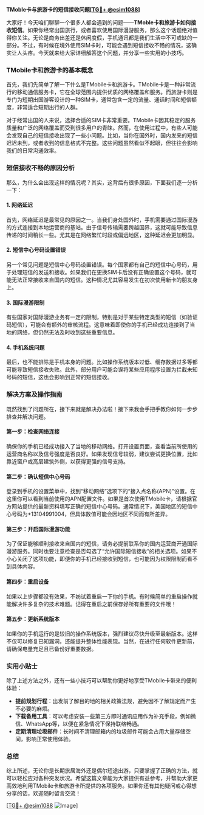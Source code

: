 **TMoble卡与旅游卡的短信接收问题[[TG💪+ @esim1088](https://t.me/s/esim1088)]**

大家好！今天咱们聊聊一个很多人都会遇到的问题——**TMoble卡和旅游卡如何接收短信**。如果你经常出国旅行，或者喜欢使用国际漫游服务，那么这个话题绝对值得你关注。无论是商务出差还是休闲度假，手机通讯都是我们生活中不可或缺的一部分。不过，有时候在境外使用SIM卡时，可能会遇到短信接收不畅的情况，这确实让人头疼。今天就来给大家详细解答这个问题，并分享一些实用的小技巧。

### TMobile卡和旅游卡的基本概念

首先，我们先简单了解一下什么是TMobile卡和旅游卡。TMobile卡是一种非常流行的移动通信服务卡，它在全球范围内提供优质的网络覆盖和服务。而旅游卡则是专门为短期出国游客设计的一种SIM卡，通常包含一定的流量、通话时间和短信额度，非常适合短期出行的人群。

对于经常出国的人来说，选择合适的SIM卡非常重要。TMobile卡因其稳定的服务质量和广泛的网络覆盖而受到很多用户的青睐。然而，在使用过程中，有些人可能会发现自己的短信接收出现了一些小问题。比如，当你在国外时，国内发来的短信迟迟未到，或者收到的信息格式不完整。这些问题虽然看似不起眼，但往往会影响我们的日常沟通效率。

### 短信接收不畅的原因分析

那么，为什么会出现这样的情况呢？其实，这背后有很多原因，下面我们逐一分析一下：

#### 1. 网络延迟

首先，网络延迟是最常见的原因之一。当我们身处国外时，手机需要通过国际漫游的方式连接到本地运营商的基站。由于信号传输需要跨越国界，这就可能导致信息传递的时间稍长一些。尤其是在网络繁忙时段或偏远地区，这种延迟会更加明显。

#### 2. 短信中心号码设置错误

另一个常见问题是短信中心号码设置错误。每个国家都有自己的短信中心号码，用于处理短信的发送和接收。如果我们在更换SIM卡后没有正确设置这个号码，就可能无法正常接收来自国内的短信。这种情况尤其容易发生在初次使用新卡的朋友身上。

#### 3. 国际漫游限制

有些国家对国际漫游业务有一定的限制，特别是对于某些特定类型的短信（如验证码短信），可能会有额外的审核流程。这意味着即使你的手机已经成功连接到了当地的网络，但仍然无法及时收到这些重要信息。

#### 4. 手机系统问题

最后，也不能排除是手机本身的问题。比如操作系统版本过低、缓存数据过多等都可能导致短信接收失败。此外，部分用户可能会误将某些应用程序设置为拦截未知号码的短信，这也会影响到正常的短信接收。

### 解决方案及操作指南

既然找到了问题所在，接下来就是解决办法啦！接下来我会手把手教你如何一步步排查并解决问题。

#### 第一步：检查网络连接

确保你的手机已经成功接入了当地的移动网络。打开设置页面，查看当前所使用的运营商名称以及信号强度是否良好。如果发现信号较弱，建议尝试更换位置，比如靠近窗户或高层建筑外侧，以获得更强的信号支持。

#### 第二步：确认短信中心号码

登录到手机的设置菜单中，找到“移动网络”选项下的“接入点名称(APN)”设置。在这里你可以看到当前使用的APN配置文件。如果是首次使用TMobile卡，请根据官方网站提供的最新资料填写正确的短信中心号码。通常情况下，美国地区的短信中心号码为+13104991004，但具体数值可能会因地区不同而有所差异。

#### 第三步：开启国际漫游功能

为了保证能够顺利接收来自国内的短信，请务必提前联系你的国内运营商开通国际漫游服务。同时也要注意检查是否勾选了“允许国际短信接收”的相关选项。如果不小心关闭了这项功能，即便你的手机已经接收到短信，也可能因为权限限制而看不到具体内容。

#### 第四步：重启设备

如果以上步骤都没有效果，不妨试着重启一下你的手机。有时候简单的重启操作就能解决许多复杂的技术难题。记得在重启之前保存好所有重要的文件哦！

#### 第五步：更新系统版本

如果你的手机运行的是较旧的操作系统版本，强烈建议尽快升级至最新版本。这样不仅可以修复已知漏洞，还能提升整体性能表现。当然，在进行任何软件更新前，请确保电量充足且已备份好重要数据。

### 实用小贴士

除了上述方法之外，还有一些小技巧可以帮助你更好地享受TMobile卡带来的便利体验：

- **提前规划行程**：出发前了解目的地的相关政策法规，避免因不了解规定而产生不必要的麻烦。
- **下载备用工具**：可以考虑安装一些第三方即时通讯应用作为补充手段，例如微信、WhatsApp等，以便在紧急情况下保持联络畅通。
- **定期清理垃圾邮件**：长时间不清理邮箱内的垃圾邮件可能会占用大量存储空间，影响正常使用体验。

### 总结

综上所述，无论你是长期旅居海外还是偶尔短途出游，只要掌握了正确的方法，就可以轻松应对各种突发状况。希望这篇文章能为大家提供有益参考，并帮助大家更高效地利用TMobile卡和旅游卡所提供的各项服务。如果你还有其他疑问或心得想分享的话，欢迎随时留言交流！

[[TG💪+ @esim1088](https://t.me/s/esim1088) ![Image](https://i.postimg.cc/4NQfJmqS/Snipaste-2025-05-13-00-14-12.png)]
